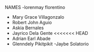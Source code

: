 NAMES
-lorenmay florentino
- Mary Grace Villagonzalo
- Robert John Aguio
- Askia Bernales
- Jayrico Dela Gente
<<<<<<< HEAD
- Adrian Earl Abade
- Glenndely Pikitpikit
-Jaybe Solatorio
